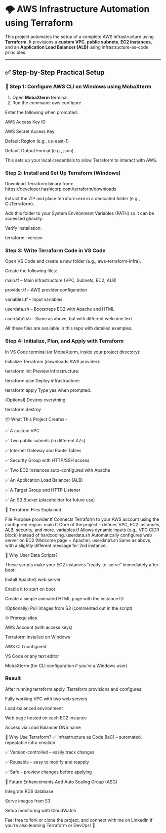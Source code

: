 # 🌩️ AWS Infrastructure Automation using Terraform

This project automates the setup of a complete AWS infrastructure using **Terraform**. It provisions a **custom VPC**, **public subnets**, **EC2 instances**, and an **Application Load Balancer (ALB)** using infrastructure-as-code principles.

---

## ✅ Step-by-Step Practical Setup

### 🔹 Step 1: Configure AWS CLI on Windows using MobaXterm
1. Open **MobaXterm** terminal.
2. Run the command:
    aws configure

Enter the following when prompted:

AWS Access Key ID

AWS Secret Access Key

Default Region (e.g., us-east-1)

Default Output Format (e.g., json)

This sets up your local credentials to allow Terraform to interact with AWS.

### Step 2: Install and Set Up Terraform (Windows)
Download Terraform binary from: https://developer.hashicorp.com/terraform/downloads

Extract the ZIP and place terraform.exe in a dedicated folder (e.g., C:\Terraform).

Add this folder to your System Environment Variables (PATH) so it can be accessed globally.

Verify installation:

terraform -version

### Step 3: Write Terraform Code in VS Code
Open VS Code and create a new folder (e.g., aws-terraform-infra).

Create the following files:

main.tf – Main infrastructure (VPC, Subnets, EC2, ALB)

provider.tf – AWS provider configuration

variables.tf – Input variables

userdata.sh – Bootstraps EC2 with Apache and HTML

userdata1.sh – Same as above, but with different welcome text

All these files are available in this repo with detailed examples.

### Step 4: Initialize, Plan, and Apply with Terraform
In VS Code terminal (or MobaXterm, inside your project directory):

Initialize Terraform (downloads AWS provider):

terraform init
Preview infrastructure:

terraform plan
Deploy infrastructure:

terraform apply
Type yes when prompted.

(Optional) Destroy everything:

terraform destroy

📦 What This Project Creates:-

✅ A custom VPC

✅ Two public subnets (in different AZs)

✅ Internet Gateway and Route Tables

✅ Security Group with HTTP/SSH access

✅ Two EC2 Instances auto-configured with Apache

✅ An Application Load Balancer (ALB)

✅ A Target Group and HTTP Listener

✅ An S3 Bucket (placeholder for future use)

📁 Terraform Files Explained

File	                            Purpose
provider.tf  	 Connects Terraform to your AWS account using the configured region.
main.tf       Core of the project – defines VPC, EC2 instances, ALB, security, and more.
variables.tf	 Allows dynamic inputs (e.g., VPC CIDR block) instead of hardcoding.
userdata.sh  	 Automatically configures web server on EC2 (Welcome page + Apache).
userdata1.sh	 Same as above, with a slightly different message for 2nd instance.

🧠 Why User Data Scripts?

These scripts make your EC2 instances "ready-to-serve" immediately after boot:

Install Apache2 web server

Enable it to start on boot

Create a simple animated HTML page with the instance ID

(Optionally) Pull images from S3 (commented out in the script)

⚙️ Prerequisites

AWS Account (with access keys)

Terraform installed on Windows

AWS CLI configured

VS Code or any text editor

MobaXterm (for CLI configuration if you’re a Windows user)

### Result
After running terraform apply, Terraform provisions and configures:

Fully working VPC with two web servers

Load-balanced environment

Web page hosted on each EC2 instance

Access via Load Balancer DNS name

🎯 Why Use Terraform?
✅ Infrastructure as Code (IaC) – automated, repeatable infra creation

✅ Version-controlled – easily track changes

✅ Reusable – easy to modify and reapply

✅ Safe – preview changes before applying

📌 Future Enhancements
Add Auto Scaling Group (ASG)

Integrate RDS database

Serve images from S3

Setup monitoring with CloudWatch

Feel free to fork or clone the project, and connect with me on LinkedIn if you're also learning Terraform or DevOps! 🚀

















